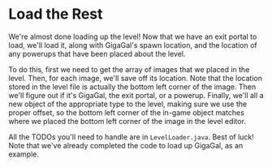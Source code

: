 # Load the Rest

We're almost done loading up the level! Now that we have an exit portal to load, we'll load it, along with GigaGal's spawn location, and the location of any powerups that have been placed about the level.

To do this, first we need to get the array of images that we placed in the level. Then, for each image, we'll save off its location. Note that the location stored in the level file is actually the bottom left corner of the image. Then we'll figure out if it's GigaGal, the exit portal, or a powerup. Finally, we'll all a new object of the appropriate type to the level, making sure we use the proper offset, so the bottom left corner of the in-game object matches where we placed the bottom left corner of the image in the level editor.

All the TODOs you'll need to handle are in `LevelLoader.java`. Best of luck! Note that we've already completed the code to load up GigaGal, as an example.
